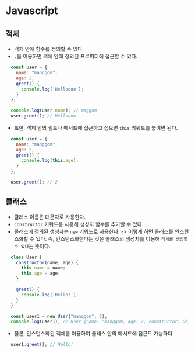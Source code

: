 # Javascript

## 객체

- 객체 안에 함수를 정의할 수 있다
- `.`을 이용하면 객체 안에 정의된 프로퍼티에 접근할 수 있다.

``` javascript
  const user = {
    name: "manggom";
    age: 2,
    greet() {
      console.log('Helloooo');
    }
  };

  console.log(user.name); // maggom
  user.greet(); // Helloooo
```

- 또한, 객체 안의 필드나 메서드에 접근하고 싶으면 `this` 키워드를 붙이면 된다.

``` javascript
  const user = {
    name: "manggom";
    age: 2,
    greet() {
      console.log(this.age);
    }
  };

  user.greet(); // 2
```

## 클래스

- 클래스 이름은 대문자로 사용한다.
- `constructor` 키워드를 사용해 생성자 함수를 추가할 수 있다.
- 클래스에 정의된 생성자는 `new` 키워드로 사용한다. -> 이렇게 하면 클래스를 인스턴스화할 수 있다.
  즉, 인스턴스화한다는 것은 클래스의 생성자를 이용해 `객체를 생성할 수 있다`는 뜻이다.

``` javascript
  class User {
    constructor(name, age) {
      this.name = name;
      this.age = age;
    }

    greet() {
      console.log('Hello!');
    }
  }

  const user1 = new User("manggom", 2);
  console.log(user1); // User {name: "manggom, age: 2, constructor: Object}
```

- 물론, 인스턴스화된 객체를 이용하여 클래스 안의 메서드에 접근도 가능하다.

``` javascript
  user1.greet(); // Hello!
```
